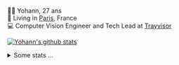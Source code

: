 <p>
  👨🏻 <bold>Yohann</bold>, 27 ans<br/>
  💼 Living in <a href="https://www.google.com/maps?q=paris">Paris</a>, France<br/>
  💻 Computer Vision Engineer and Tech Lead at <a href="https://trayvisor.com/">Trayvisor</a><br/>
</p>

<a href="https://github.com/anuraghazra/github-readme-stats"><img align="center" src="https://github-readme-stats-go94hl40s-yohann84l.vercel.app//api?username=yohann84L&show_icons=true&include_all_commits=true" alt="Yohann's github stats" /> </a>


<details>
  <summary>Some stats ...</summary><br/>
  

<!--START_SECTION:waka-->
![Code Time](http://img.shields.io/badge/Code%20Time-380%20hrs%206%20mins-blue)

![Profile Views](http://img.shields.io/badge/Profile%20Views-0-blue)

**🐱 My GitHub Data** 

> 🏆 91 Contributions in the Year 2023
 > 
> 📦 440.5 kB Used in GitHub's Storage 
 > 
> 🚫 Not Opted to Hire
 > 
> 📜 24 Public Repositories 
 > 
> 🔑 21 Private Repositories  
 > 
**I'm an Early 🐤** 

```text
🌞 Morning    270 commits    ███████░░░░░░░░░░░░░░░░░░   31.21% 
🌆 Daytime    527 commits    ███████████████░░░░░░░░░░   60.92% 
🌃 Evening    68 commits     ██░░░░░░░░░░░░░░░░░░░░░░░   7.86% 
🌙 Night      0 commits      ░░░░░░░░░░░░░░░░░░░░░░░░░   0.0%

```
📅 **I'm Most Productive on Wednesday** 

```text
Monday       109 commits    ███░░░░░░░░░░░░░░░░░░░░░░   12.6% 
Tuesday      203 commits    █████░░░░░░░░░░░░░░░░░░░░   23.47% 
Wednesday    206 commits    ██████░░░░░░░░░░░░░░░░░░░   23.82% 
Thursday     147 commits    ████░░░░░░░░░░░░░░░░░░░░░   16.99% 
Friday       186 commits    █████░░░░░░░░░░░░░░░░░░░░   21.5% 
Saturday     14 commits     ░░░░░░░░░░░░░░░░░░░░░░░░░   1.62% 
Sunday       0 commits      ░░░░░░░░░░░░░░░░░░░░░░░░░   0.0%

```


📊 **This Week I Spent My Time On** 

```text
⌚︎ Time Zone: Europe/Paris

💬 Programming Languages: 
Python                   1 hr 31 mins        ████████████░░░░░░░░░░░░░   49.97% 
JavaScript               1 hr 18 mins        ██████████░░░░░░░░░░░░░░░   42.81% 
YAML                     6 mins              ░░░░░░░░░░░░░░░░░░░░░░░░░   3.32% 
HTTP Request             5 mins              ░░░░░░░░░░░░░░░░░░░░░░░░░   2.93% 
Text                     1 min               ░░░░░░░░░░░░░░░░░░░░░░░░░   0.9%

🔥 Editors: 
PyCharm                  1 hr 24 mins        ███████████░░░░░░░░░░░░░░   46.0% 
WebStorm                 1 hr 20 mins        ███████████░░░░░░░░░░░░░░   43.79% 
VS Code                  18 mins             ██░░░░░░░░░░░░░░░░░░░░░░░   10.21%

💻 Operating System: 
Mac                      3 hrs 3 mins        █████████████████████████   100.0%

```

**I Mostly Code in Python** 

```text
Python                   18 repos            ██████████████░░░░░░░░░░░   56.25% 
Java                     6 repos             ████░░░░░░░░░░░░░░░░░░░░░   18.75% 
JavaScript               2 repos             █░░░░░░░░░░░░░░░░░░░░░░░░   6.25% 
R                        2 repos             █░░░░░░░░░░░░░░░░░░░░░░░░   6.25% 
HTML                     1 repo              ░░░░░░░░░░░░░░░░░░░░░░░░░   3.12%

```



 Last Updated on 02/02/2023 01:44:36 UTC
<!--END_SECTION:waka-->
